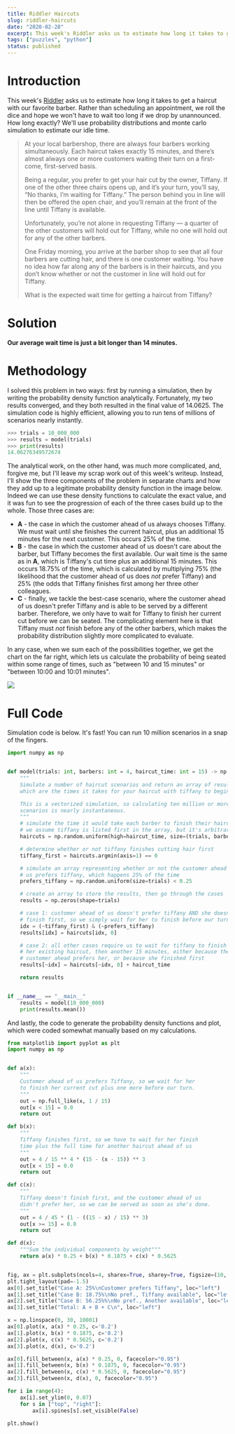 ```yaml
---
title: Riddler Haircuts
slug: riddler-haircuts
date: "2020-02-28"
excerpt: This week's Riddler asks us to estimate how long it takes to get a haircut with our favorite barber. Rather than scheduling an appointment, we roll the dice and hope we won't have to wait too long if we drop by unannounced. How long exactly? We'll use probability distributions and monte carlo simulation to estimate our idle time.
tags: ["puzzles", "python"]
status: published
---
```


# Introduction

This week's <a href="https://fivethirtyeight.com/features/can-you-get-a-haircut-already/">Riddler</a> asks us to estimate how long it takes to get a haircut with our favorite barber. Rather than scheduling an appointment, we roll the dice and hope we won't have to wait too long if we drop by unannounced. How long exactly? We'll use probability distributions and monte carlo simulation to estimate our idle time.

<blockquote>
At your local barbershop, there are always four barbers working simultaneously. Each haircut takes exactly 15 minutes, and there’s almost always one or more customers waiting their turn on a first-come, first-served basis.

Being a regular, you prefer to get your hair cut by the owner, Tiffany. If one of the other three chairs opens up, and it’s your turn, you’ll say, “No thanks, I’m waiting for Tiffany.” The person behind you in line will then be offered the open chair, and you’ll remain at the front of the line until Tiffany is available.

Unfortunately, you’re not alone in requesting Tiffany — a quarter of the other customers will hold out for Tiffany, while no one will hold out for any of the other barbers.

One Friday morning, you arrive at the barber shop to see that all four barbers are cutting hair, and there is one customer waiting. You have no idea how far along any of the barbers is in their haircuts, and you don’t know whether or not the customer in line will hold out for Tiffany.

What is the expected wait time for getting a haircut from Tiffany?

</blockquote>

# Solution

**Our average wait time is just a bit longer than 14 minutes.**

# Methodology

I solved this problem in two ways: first by running a simulation, then by writing the probability density function analytically. Fortunately, my two results converged, and they both resulted in the final value of 14.0625. The simulation code is highly efficient, allowing you to run tens of millions of scenarios nearly instantly.

```python
>>> trials = 10_000_000
>>> results = model(trials)
>>> print(results)
14.06276349572674
```

The analytical work, on the other hand, was much more complicated, and, forgive me, but I'll leave my scrap work out of this week's writeup. Instead, I'll show the three components of the problem in separate charts and how they add up to a legitimate probability density function in the image below. Indeed we can use these density functions to calculate the exact value, and it was fun to see the progression of each of the three cases build up to the whole. Those three cases are:

- **A** - the case in which the customer ahead of us always chooses Tiffany. We must wait until she finishes the current haircut, plus an additional 15 minutes for the next customer. This occurs 25% of the time.
- **B** - the case in which the customer ahead of us doesn't care about the barber, but Tiffany becomes the first available. Our wait time is the same as in **A**, which is Tiffany's cut time plus an additional 15 minutes. This occurs 18.75% of the time, which is calculated by multiplying 75% (the likelihood that the customer ahead of us does _not_ prefer Tiffany) and 25% (the odds that Tiffany finishes first among her three other colleagues.
- **C** - finally, we tackle the best-case scenario, where the customer ahead of us doesn't prefer Tiffany and is able to be served by a different barber. Therefore, we only have to wait for Tiffany to finish her current cut before we can be seated. The complicating element here is that Tiffany must _not_ finish before any of the other barbers, which makes the probability distribution slightly more complicated to evaluate.

In any case, when we sum each of the possibilities together, we get the chart on the far right, which lets us calculate the probability of being seated within some range of times, such as "between 10 and 15 minutes" or "between 10:00 and 10:01 minutes".

<img src="/img/riddler-haircuts.png">

# Full Code

Simulation code is below. It's fast! You can run 10 million scenarios in a snap of the fingers.

```python
import numpy as np


def model(trials: int, barbers: int = 4, haircut_time: int = 15) -> np.ndarray:
    """
    Simulate a number of haircut scenarios and return an array of results,
    which are the times it takes for your haircut with tiffany to begin.

    This is a vectorized simulation, so calculating ten million or more
    scenarios is nearly instantaneous.
    """
    # simulate the time it would take each barber to finish their haircut
    # we assume tiffany is listed first in the array, but it's arbitrary
    haircuts = np.random.uniform(high=haircut_time, size=(trials, barbers))

    # determine whether or not tiffany finishes cutting hair first
    tiffany_first = haircuts.argmin(axis=1) == 0

    # simulate an array representing whether or not the customer ahead of
    # us prefers tiffany, which happens 25% of the time
    prefers_tiffany = np.random.uniform(size=trials) < 0.25

    # create an array to store the results, then go through the cases
    results = np.zeros(shape=trials)

    # case 1: customer ahead of us doesn't prefer tiffany AND she doesn't
    # finish first, so we simply wait for her to finish before our turn
    idx = (~tiffany_first) & (~prefers_tiffany)
    results[idx] = haircuts[idx, 0]

    # case 2: all other cases require us to wait for tiffany to finish
    # her existing haircut, then another 15 minutes, either because the
    # customer ahead prefers her, or because she finished first
    results[~idx] = haircuts[~idx, 0] + haircut_time

    return results


if __name__ == "__main__"
    results = model(10_000_000)
    print(results.mean())
```

And lastly, the code to generate the probability density functions and plot, which were coded somewhat manually based on my calculations.

```python
from matplotlib import pyplot as plt
import numpy as np


def a(x):
    """
    Customer ahead of us prefers Tiffany, so we wait for her
    to finish her current cut plus one more before our turn.
    """
    out = np.full_like(x, 1 / 15)
    out[x < 15] = 0.0
    return out

def b(x):
    """
    Tiffany finishes first, so we have to wait for her finish
    time plus the full time for another haircut ahead of us
    """
    out = 4 / 15 ** 4 * (15 - (x - 15)) ** 3
    out[x < 15] = 0.0
    return out

def c(x):
    """
    Tiffany doesn't finish first, and the customer ahead of us
    didn't prefer her, so we can be served as soon as she's done.
    """
    out = 4 / 45 * (1 - ((15 - x) / 15) ** 3)
    out[x >= 15] = 0.0
    return out

def d(x):
    """Sum the individual components by weight"""
    return a(x) * 0.25 + b(x) * 0.1875 + c(x) * 0.5625


fig, ax = plt.subplots(ncols=4, sharex=True, sharey=True, figsize=(10, 2))
plt.tight_layout(pad=-1.5)
ax[0].set_title("Case A: 25%\nCustomer prefers Tiffany", loc="left")
ax[1].set_title("Case B: 18.75%\nNo pref., Tiffany available", loc="left")
ax[2].set_title("Case B: 56.25%%\nNo pref., Another available", loc="left")
ax[3].set_title("Total: A + B + C\n", loc="left")

x = np.linspace(0, 30, 10001)
ax[0].plot(x, a(x) * 0.25, c='0.2')
ax[1].plot(x, b(x) * 0.1875, c='0.2')
ax[2].plot(x, c(x) * 0.5625, c='0.2')
ax[3].plot(x, d(x), c='0.2')

ax[0].fill_between(x, a(x) * 0.25, 0, facecolor="0.95")
ax[1].fill_between(x, b(x) * 0.1875, 0, facecolor="0.95")
ax[2].fill_between(x, c(x) * 0.5625, 0, facecolor="0.95")
ax[3].fill_between(x, d(x), 0, facecolor="0.95")

for i in range(4):
    ax[i].set_ylim(0, 0.07)
    for s in ["top", "right"]:
        ax[i].spines[s].set_visible(False)

plt.show()
```
